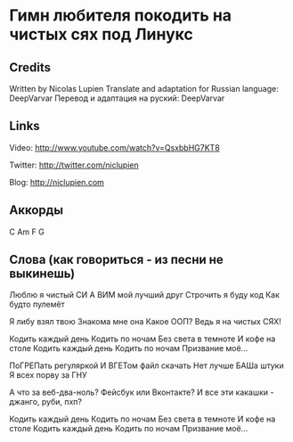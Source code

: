 Гимн любителя покодить на чистых сях под Линукс
==========================

Credits
-------

Written by Nicolas Lupien
Translate and adaptation for Russian language: DeepVarvar
Перевод и адаптация на руский: DeepVarvar


Links
-----

Video: <http://www.youtube.com/watch?v=QsxbbHG7KT8>

Twitter: <http://twitter.com/niclupien>

Blog: <http://niclupien.com>



Аккорды
------

C Am F G


Слова (как говориться - из песни не выкинешь)
------

Люблю я чистый СИ
А ВИМ мой лучший друг
Строчить я буду код
Как будто пулемёт

Я либу взял твою
Знакома мне она
Какое ООП?
Ведь я на чистых СЯХ!

Кодить каждый день
Кодить по ночам
Без света в темноте
И кофе на столе
Кодить каждый день
Кодить по ночам
Призвание моё...

ПоГРЕПать регуляркой
И ВГЕТом файл скачать
Нет лучше БАШа штуки
Я всех порву за ГНУ

А что за веб-два-ноль?
Фейсбук или Вконтакте?
И все эти какашки - джанго, руби, пхп?

Кодить каждый день
Кодить по ночам
Без света в темноте
И кофе на столе
Кодить каждый день
Кодить по ночам
Призвание моё...


